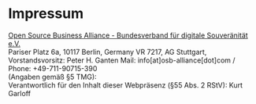 # Impressum

[Open Source Business Alliance - Bundesverband für digitale Souveränität e.V.](https://osb-alliance.de/)  
Pariser Platz 6a, 10117 Berlin, Germany
VR 7217, AG Stuttgart, Vorstandsvorsitz: Peter H. Ganten
Mail: info[at]osb-alliance[dot]com / Phone: +49-711-90715-390  
(Angaben gemäß §5 TMG):  
Verantwortlich für den Inhalt dieser Webpräsenz (§55 Abs. 2 RStV): Kurt Garloff

